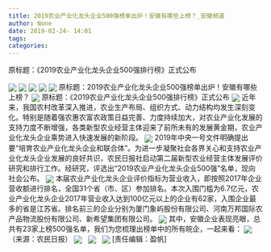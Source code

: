 ```yaml
---
title: 2019农业产业化龙头企业500强榜单出炉！安徽有哪些上榜？_安徽频道
author: None
date: 2019-02-24- 14:01
tags: 
categories: 
---
```

原标题：《2019农业产业化龙头企业500强排行榜》正式公布
<!-- more -->
                
<img align="center" border="0" src="http://p1.ifengimg.com/fck/2019_09/c098cf26dc9438a_w797_h1271.jpg" />
                
<img align="center" border="0" src="http://p1.ifengimg.com/fck/2019_09/0499be55a0378c0_w800_h1276.jpg" />
            
<img align="center" border="0" src="http://p1.ifengimg.com/fck/2019_09/72b49910798e18b_w797_h1276.jpg" />
<img align="center" border="0" src="http://p1.ifengimg.com/fck/2019_09/a7366693c3b9805_w794_h1271.jpg" />
<img align="center" border="0" src="http://p1.ifengimg.com/fck/2019_09/ba24c02dff13349_w797_h1273.jpg" />
原标题：2019农业产业化龙头企业500强榜单出炉！安徽有哪些上榜？
<img align="center" border="0" src="http://p1.ifengimg.com/fck/2019_09/ccff1df5f9bd859_w800_h1268.jpg" />
原标题：《2019农业产业化龙头企业500强排行榜》正式公布
<img align="center" border="0" src="http://p1.ifengimg.com/fck/2019_09/cb32aa99e3777e4_w800_h1273.jpg" />
近年来，我国农村改革深入推进，农业生产布局、组织方式、动力结构均发生深刻变化。特别是随着强农惠农富农政策日益完善、力度持续加大，对农业产业化发展的支持力度不断增强，各类新型农业经营主体迎来了前所未有的发展黄金期，农业产业化龙头企业乘势进入快速发展的新阶段。
<img align="center" border="0" src="http://p1.ifengimg.com/fck/2019_09/b6ef1e95a91ecd0_w800_h1271.jpg" />
2019年中央一号文件明确提出要“培育农业产业化龙头企业和联合体”。为进一步凝聚社会各界关心和支持农业产业化龙头企业发展的良好共识，农民日报社启动第二届新型农业经营主体发展评价研究和排行工作。经研究，评选出“2019农业产业化龙头企业500强”名单，现向社会公布。
<img align="center" border="0" src="http://p1.ifengimg.com/fck/2019_09/c2e9646855e10f8_w809_h1276.jpg" />
本届农业产业化龙头企业评价指标为营业收入，即按照2017年企业营收额进行排名，全国31个省（市、区）参加排名。本次入围门槛为6.7亿元，农业产业化龙头企业2017年营业收入达到100亿元以上的企业有62家，入围企业最多的省是江苏省。排名前三的企业分别为厦门象屿股份有限公司、河南万邦国际农产品物流股份有限公司、新希望集团有限公司。
<img align="center" border="0" src="http://p1.ifengimg.com/fck/2019_09/94d9bb7d5b20646_w809_h1282.jpg" />
其中，安徽企业表现亮眼，总共有23家上榜500强名单，我们为您梳理出榜单中的所有皖企，一起来看：
<img align="center" border="0" src="http://p1.ifengimg.com/fck/2019_09/335cea87183fe80_w800_h1279.jpg" />
（来源：农民日报）
<img align="center" border="0" src="http://p1.ifengimg.com/fck/2019_09/4684a37495b45e0_w794_h1265.jpg" />
 
<img align="center" border="0" src="http://p1.ifengimg.com/fck/2019_09/78db974a0dd9e1f_w809_h1204.jpg" />
 
<img align="center" border="0" src="http://p2.ifengimg.com/a/2016/0810/204c433878d5cf9size1_w16_h16.png" />
[责任编辑：盈帆]
            
